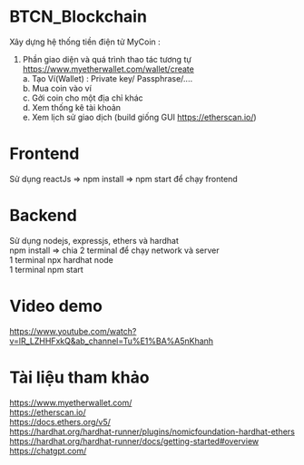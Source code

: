 # BTCN_Blockchain
Xây dựng hệ thống tiền điện tử MyCoin :  
1. Phần giao diện và quá trình thao tác tương tự https://www.myetherwallet.com/wallet/create  
a. Tạo Ví(Wallet) : Private key/ Passphrase/....  
b. Mua coin vào ví  
c. Gởi coin cho một địa chỉ khác  
d. Xem thống kê tài khoản  
e. Xem lịch sử giao dịch (build giống GUI https://etherscan.io/)  

# Frontend   
Sử dụng reactJs => npm install => npm start để chạy frontend  

# Backend  
Sử dụng nodejs, expressjs, ethers và hardhat    
npm install => chia 2 terminal để chạy network và server  
1 terminal npx hardhat node  
1 terminal npm start    

# Video demo 
https://www.youtube.com/watch?v=lR_LZHHFxkQ&ab_channel=Tu%E1%BA%A5nKhanh  

# Tài liệu tham khảo 
https://www.myetherwallet.com/  
https://etherscan.io/  
https://docs.ethers.org/v5/  
https://hardhat.org/hardhat-runner/plugins/nomicfoundation-hardhat-ethers  
https://hardhat.org/hardhat-runner/docs/getting-started#overview  
https://chatgpt.com/  
